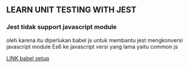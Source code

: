 ## LEARN UNIT TESTING WITH JEST

### Jest tidak support javascript module

<p>oleh karena itu diperlukan babel js untuk membantu jest mengkonversi javascript module Es6 ke javascript versi yang lama yaitu common js </p>

<a>[LINK babel setup](https://babeljs.io/setup#installation)</a>
